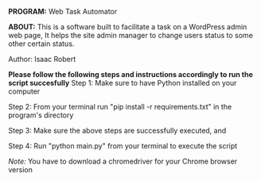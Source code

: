**PROGRAM:** Web Task Automator 

**ABOUT:** This is a software built to facilitate a task on a WordPress admin web page, It helps the site admin manager to change users status to some other certain status. 


Author: Isaac Robert

**Please follow the following steps and instructions accordingly to run the script succesfully**
Step 1: Make sure to have Python installed on your computer

Step 2: From your terminal run "pip install -r requirements.txt" in the program's directory

Step 3: Make sure the above steps are successfully executed, and 

Step 4: Run "python main.py" from your terminal to execute the script


*Note:* You have to download a chromedriver for your Chrome browser version
